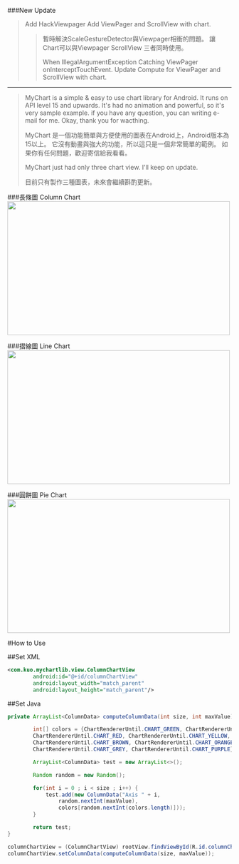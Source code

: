 ###New Update 
>Add HackViewpager 
>Add ViewPager and ScrollView with chart.
>>暫時解決ScaleGestureDetector與Viewpager相衝的問題。
>>讓Chart可以與Viewpager ScrollView 三者同時使用。
>>
>>When IllegalArgumentException Catching ViewPager onInterceptTouchEvent.
>>Update Compute for ViewPager and ScrollView with chart.
***

>MyChart is a simple & easy to use chart library for Android. It runs on API level 15 and upwards.
>It's had no animation and powerful, so it's very sample example.
>if you have any question, you can writing e-mail for me.
>Okay, thank you for wacthing.
>
>MyChart 是一個功能簡單與方便使用的圖表在Android上，Android版本為15以上。
>它沒有動畫與強大的功能，所以這只是一個非常簡單的範例。
>如果你有任何問題，歡迎寄信給我看看。
>
>MyChart just had only three chart view. I'll keep on update.
>
>目前只有製作三種圖表，未來會繼續斟酌更新。

###長條圖 Column Chart
<img width="500" height="300" src="https://lh3.googleusercontent.com/uvcaoCEkgz5cDRGMZuEv7bCxylS8c4SVBJCc86GKIkRo8y43ZH7ejIj5yUvBsTKuYWWY81wwBr8l68vFFHW5qeeTBW4_tnsre3puKdePARwXG-DMN4h-Lr3fb6jvHEM_iEdnRCSGl126pAebY60oGgnCIKFLJ5u4HBJ1p1aiUVrJoKYUsL8aF_taOzEJCDOmII3zFLM7ESAI8i0zu4pl35O9COAHGzfq3QwDrRGbaU0NDfYrzlE9ivhWdb1DJYaY30QTGrkSEnmu-OvotGRCv1c9ui39QzAEB5GK_3Q58j6S9dZCvvHksKLlNLTYKJJwdWyHW9y4-HabjgFk1tkeur32rgtdQ6TUz7hw-4ZK-fun-LgyQZOxmqUZttmc0GbzwpO1240NmSxVNiVUuJsHBbbw9De2eMsWZMWk1CrC7lVG4z436wJ0L_MpRMYuQNE1PyeTYcyJ7pBlZu24aL0uR2GQfKPb6XcvePFYOnjMDj-KCdH5s1Cp4cJnGmPJJBV_9wu5gNCCr4buyzuBAiCc55WTaqswYu7E04Mw_SQITUwgoSbgkvFMjwmNXUAvbtnChv9Jst0_uOk1wlZ8rkm3nyjzb7WLR_n9n4yi8ZgH8oouLLk3-Ubf=w1079-h813-no"/>

###摺線圖 Line Chart
<img width="500" height="300" src="https://lh3.googleusercontent.com/e_IF7LJqP7Sr3ubMRJIG48WyHa47gcXC-jMyug0-UV0zXB8YbnhW_gcYE8-hN5xqnGF-2956qbRtXL1_PgNk9ZeP5jAWijAIUmvsfvvrqwAyiWsHOQI6kGvpnYI_qyEh4dl4DRDw16pB_j46ZSJTlWAnEBZTkyUGLGXdh5CGHuMDNVN3GPcIo2zmhQKqn5VKdcm1sNuTrvIGHlFEBQ5_S-E145ih5-luBJ_DRChrVE2ts6WZDveD9-3-StkIaRwPN-Fy50lKcyHYe_uUM2ETgdkcOWsSKV7yeNOSj9qeBn80oOfADspQoWMyFz-oyZCkdFFKfrPugIjj6fcS_Prc7fZUIYU671uC0514wAIrxXgXGp0yhWD2u9ZrQEBAITwp3fp2GCTpZ70jOox71FVuVu4795sMXMZIKrZVUBrt_oOOHLn1ct_SGHKfArBWF9WOD93ekOEmGl9b8Hn8iKu7S_K3Cwio3J-XflT93CZvzoldZ6kftK-GyqQ8M4wtGmNY01lIMQhb9e8KusU_nGBrxnlyoip-5ShPDiT0c-KiZruI6OQOmCC1k8uRsGiUAd8YR8uLF-Uba6WE9UhQb1M_N499Jsnwi_IT3UAPy9numa39qgOxLjMC=w1073-h761-no"/>

###圓餅圖 Pie Chart
<img width="500" height="300" src="https://lh3.googleusercontent.com/_4mc_4KODsTuV_WS8xvORxiwjrHs9AH2Qpp6JJfcSNdO5WqrMM1Xa6wR2ZCKkr8NyBDPnqqJTYJ2fX34-UdQyMbJ9V-JRfGWqr25Xn0etX5CRfv2WItao7KhuWOgptWui3JlgVdO1M6yvLIWdqPsK7hhwAJDZXdyaIKJaNm83g7slp8lFmpmkAByWXoTlg77EAbhJ8apvUn94XtTLoWSKSaxZW7zm6KynhYorOA5drfM1QWKVz6wXwlhAE0kRjwIfbf4eGx7EuLBhXMmXhxft18A2cODSIpvYb0B2AyfZwVaNOChk-AH_X20o74fVEohDHXcJ-zmQaoTK-Oozz40TQhdgdZsyBIYefPdT53g0a8S2zr5AMsD80glKAmhwyXJzioPnZYhiOzFeH4Srs01dP2nTJN5_s2e7VeJY6BpQU6HiuioMOPS6gmKHtD5FeFNtzaU4-RqMpcH1-v1EIAOHcBgUOv1FcQyhRVOMLwjkeGooCqUk8iXSBw89eiJS5Wpz16UhZCjJPJZYeSou-lcxpRzAVvlKhx6lHFybQ6VtJI01IuWcT6rNR2lv3Tad1UD_tKW7IVZ1uHooHwFJxtfbBZyQDdhXPVeniSyU9zxcy8FrKJGoC4l=w1079-h677-no"/>

#How to Use

##Set XML
```xml
<com.kuo.mychartlib.view.ColumnChartView
        android:id="@+id/columnChartView"
        android:layout_width="match_parent"
        android:layout_height="match_parent"/>
```

##Set Java
```java
private ArrayList<ColumnData> computeColumnData(int size, int maxValue) {

        int[] colors = {ChartRendererUntil.CHART_GREEN, ChartRendererUntil.CHART_PINK, 
        ChartRendererUntil.CHART_RED, ChartRendererUntil.CHART_YELLOW,
        ChartRendererUntil.CHART_BROWN, ChartRendererUntil.CHART_ORANGE, 
        ChartRendererUntil.CHART_GREY, ChartRendererUntil.CHART_PURPLE};

        ArrayList<ColumnData> test = new ArrayList<>();

        Random random = new Random();

        for(int i = 0 ; i < size ; i++) {
            test.add(new ColumnData("Axis " + i, 
                random.nextInt(maxValue), 
                colors[random.nextInt(colors.length)]));
        }

        return test;
}

columnChartView = (ColumnChartView) rootView.findViewById(R.id.columnChartView);
columnChartView.setColumnData(computeColumnData(size, maxValue));
```
